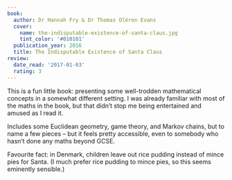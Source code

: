 ```yaml
---
book:
  author: Dr Hannah Fry & Dr Thomas Oléron Evans
  cover:
    name: the-indisputable-existence-of-santa-claus.jpg
    tint_color: '#010101'
  publication_year: 2016
  title: The Indisputable Existence of Santa Claus
review:
  date_read: '2017-01-03'
  rating: 3
---
```


This is a fun little book: presenting some well-trodden mathematical concepts in a somewhat different setting. I was already familiar with most of the maths in the book, but that didn’t stop me being entertained and amused as I read it.

Includes some Euclidean geometry, game theory, and Markov chains, but to name a few pieces – but it feels pretty accessible, even to somebody who hasn’t done any maths beyond GCSE.

Favourite fact: in Denmark, children leave out rice pudding instead of mince pies for Santa. (I much prefer rice pudding to mince pies, so this seems eminently sensible.)